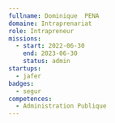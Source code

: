 ```yaml
---
fullname: Dominique  PENA
domaine: Intraprenariat
role: Intrapreneur
missions:
  - start: 2022-06-30
    end: 2023-06-30
    status: admin
startups:
  - jafer
badges:
  - segur
competences:
  - Administration Publique
---
```

